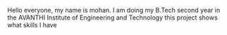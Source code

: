 Hello everyone, my name is mohan.
I am doing my B.Tech second year in the AVANTHI Institute of Engineering and Technology 
this project shows what skills I have
